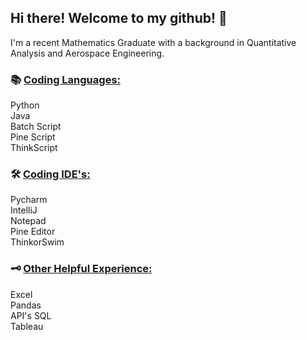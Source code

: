 ## Hi there! Welcome to my github! 👋 
I'm a recent Mathematics Graduate with a background in Quantitative Analysis and Aerospace Engineering.
### 📚 <ins>Coding Languages:</ins>

Python  
Java  
Batch Script  
Pine Script  
ThinkScript  

### 🛠 <ins>Coding IDE's:</ins>

Pycharm  
IntelliJ  
Notepad  
Pine Editor  
ThinkorSwim  

### 🗝 <ins>Other Helpful Experience:</ins>

Excel    
Pandas  
API's
SQL  
Tableau
